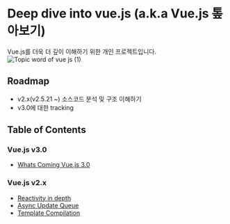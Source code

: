 # Deep dive into vue.js (a.k.a Vue.js 톺아보기)
Vue.js를 더욱 더 깊이 이해하기 위한 개인 프로젝트입니다.  
![Topic word of vue js (1)](https://user-images.githubusercontent.com/4979560/58269930-867dd900-7dc3-11e9-9bc1-e26cdceeff09.png)


## Roadmap
- v2.x(v2.5.21 ~) 소스코드 분석 및 구조 이해하기
- v3.0에 대한 tracking

## Table of Contents
### Vue.js v3.0
- [Whats Coming Vue.js 3.0](v3.0/whats-coming-vuejs-3.0.md)

### Vue.js v2.x
- [Reactivity in depth](v2.5.21/deep-dive-into-reactivity-in-depth.md)
- [Async Update Queue](v2.5.21/deep-dive-into-async-update-queue.md)
- [Template Compilation](v2.5.21/deep-dive-into-template-compilation.md)
